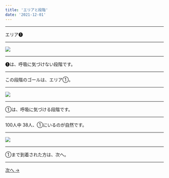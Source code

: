 ```yaml
---
title: 'エリアと段階'
date: '2021-12-01'
---
```

***
エリア➊
***
![](/images/01.jpg)
***
➊は、呼吸に気づけない段階です。
***
この段階のゴールは、エリア①。  
***
![](/images/01_.jpg)
***
①は、呼吸に気づける段階です。
***
100人中 38人、①にいるのが自然です。
***
![](/images/00001.jpg)
***
①まで到着された方は、次へ。
***
[ 次へ → ](/posts/01111)
